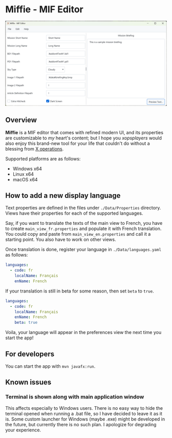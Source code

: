 # Miffie - MIF Editor

![Main View](./Image/main_view.png)

## Overview

**Miffie** is a MIF editor that comes with refined modern UI, and its properties are customizable to *my* heart's content; but I hope you *xopsplayers* would also enjoy this brand-new tool for your life that couldn't do without a blessing from [X operations](https://hp.vector.co.jp/authors/VA022962/xops/).

Supported platforms are as follows:

- Windows x64
- Linux x64
- macOS x64

## How to add a new display language

Text properties are defined in the files under `./Data/Properties` directory.
Views have their properties for each of the supported languages.

Say, if you want to translate the texts of the main view to French, you have to create `main_view_fr.properties` and populate it with French translation.
You could copy and paste from `main_view_en.properties` and call it a starting point.
You also have to work on other views.

Once translation is done, register your language in `./Data/languages.yaml` as follows:

```yaml
languages:
  - code: fr
    localName: Français
    enName: French
```

If your translation is still in beta for some reason, then set `beta` to `true`.

```yaml
languages:
  - code: fr
    localName: Français
    enName: French
    beta: true
```

Voila, your language will appear in the preferences view the next time you start the app!

## For developers

You can start the app with `mvn javafx:run`.

## Known issues

### Terminal is shown along with main application window

This affects especially to Windows users.
There is no easy way to hide the terminal opened when running a .bat file, so I have decided to leave it as it is.
Some custom launcher for Windows (maybe .exe) might be developed in the future, but currently there is no such plan.
I apologize for degrading your experience.

